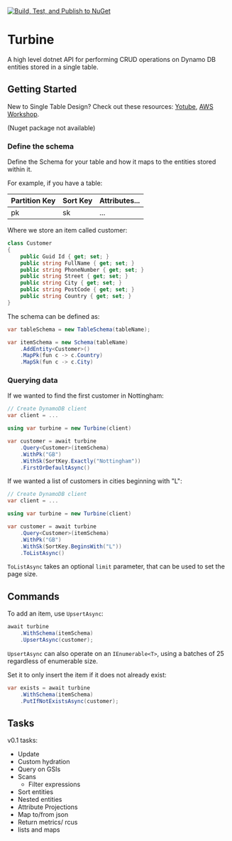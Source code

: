 [![Build, Test, and Publish to NuGet](https://github.com/dsshep/Turbine/actions/workflows/main.yml/badge.svg)](https://github.com/dsshep/Turbine/actions/workflows/main.yml)

# Turbine

A high level dotnet API for performing CRUD operations on Dynamo DB entities stored in a single table.

## Getting Started

New to Single Table Design? Check out these resources: [Yotube](https://www.youtube.com/watch?v=6yqfmXiZTlM&t=18s), [AWS Workshop](https://amazon-dynamodb-labs.workshop.aws/hands-on-labs.html).

(Nuget package not available)

### Define the schema
Define the Schema for your table and how it maps to the entities stored within it.

For example, if you have a table:

| Partition Key | Sort Key | Attributes... |
|---------------|----------|---------------|
| pk            | sk       | ...           |

Where we store an item called customer:

```csharp
class Customer 
{
    public Guid Id { get; set; }
    public string FullName { get; set; }
    public string PhoneNumber { get; set; }
    public string Street { get; set; }
    public string City { get; set; }
    public string PostCode { get; set; }
    public string Country { get; set; }
}
```

The schema can be defined as:

```csharp
var tableSchema = new TableSchema(tableName);

var itemSchema = new Schema(tableName)
    .AddEntity<Customer>()
    .MapPk(fun c -> c.Country)
    .MapSk(fun c -> c.City)
```
### Querying data

If we wanted to find the first customer in Nottingham:

```csharp
// Create DynamoDB client
var client = ...

using var turbine = new Turbine(client)

var customer = await turbine
    .Query<Customer>(itemSchema)
    .WithPk("GB")
    .WithSk(SortKey.Exactly("Nottingham"))
    .FirstOrDefaultAsync()
```

If we wanted a list of customers in cities beginning with "L":

```csharp
// Create DynamoDB client
var client = ...

using var turbine = new Turbine(client)

var customer = await turbine
    .Query<Customer>(itemSchema)
    .WithPk("GB")
    .WithSk(SortKey.BeginsWith("L"))
    .ToListAsync()
```

`ToListAsync` takes an optional `limit` parameter, that can be used to set the page size.

## Commands

To add an item, use `UpsertAsync`:

```csharp
await turbine
    .WithSchema(itemSchema)
    .UpsertAsync(customer);
```

`UpsertAsync` can also operate on an `IEnumerable<T>`, using a batches of 25 regardless of enumerable size.

Set it to only insert the item if it does not already exist:
```csharp
var exists = await turbine
    .WithSchema(itemSchema)
    .PutIfNotExistsAsync(customer);
```


## Tasks

v0.1 tasks:

- Update
- Custom hydration
- Query on GSIs
- Scans
  - Filter expressions
- Sort entities
- Nested entities
- Attribute Projections
- Map to/from json
- Return metrics/ rcus
- lists and maps